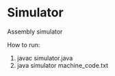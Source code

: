# Simulator
Assembly simulator

How to run:
1. javac simulator.java
2. java simulator machine_code.txt
